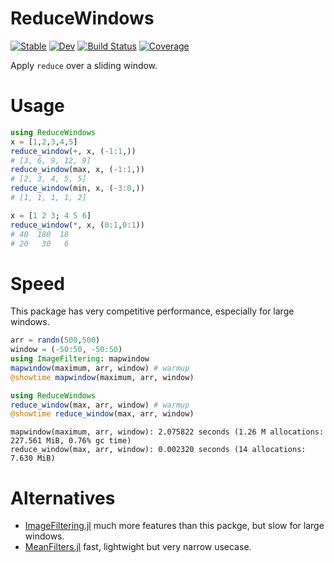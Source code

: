 # ReduceWindows

[![Stable](https://img.shields.io/badge/docs-stable-blue.svg)](https://jw3126.github.io/ReduceWindows.jl/stable/)
[![Dev](https://img.shields.io/badge/docs-dev-blue.svg)](https://jw3126.github.io/ReduceWindows.jl/dev/)
[![Build Status](https://github.com/jw3126/ReduceWindows.jl/actions/workflows/CI.yml/badge.svg?branch=main)](https://github.com/jw3126/ReduceWindows.jl/actions/workflows/CI.yml?query=branch%3Amain)
[![Coverage](https://codecov.io/gh/jw3126/ReduceWindows.jl/branch/main/graph/badge.svg)](https://codecov.io/gh/jw3126/ReduceWindows.jl)

Apply `reduce` over a sliding window.

# Usage
```julia
using ReduceWindows
x = [1,2,3,4,5]
reduce_window(+, x, (-1:1,))
# [3, 6, 9, 12, 9]
reduce_window(max, x, (-1:1,))
# [2, 3, 4, 5, 5]
reduce_window(min, x, (-3:0,))
# [1, 1, 1, 1, 2]

x = [1 2 3; 4 5 6]
reduce_window(*, x, (0:1,0:1))
# 40  180  18
# 20   30   6
```

# Speed
This package has very competitive performance, especially for large windows.
```julia
arr = randn(500,500)
window = (-50:50, -50:50)
using ImageFiltering: mapwindow
mapwindow(maximum, arr, window) # warmup
@showtime mapwindow(maximum, arr, window)

using ReduceWindows
reduce_window(max, arr, window) # warmup
@showtime reduce_window(max, arr, window)
```
```
mapwindow(maximum, arr, window): 2.075822 seconds (1.26 M allocations: 227.561 MiB, 0.76% gc time)
reduce_window(max, arr, window): 0.002320 seconds (14 allocations: 7.630 MiB)
```

# Alternatives

* [ImageFiltering.jl](https://github.com/JuliaImages/ImageFiltering.jl) much more features than
  this packge, but slow for large windows.
* [MeanFilters.jl](https://github.com/jw3126/MeanFilters.jl) fast, lightwight but very narrow usecase.
